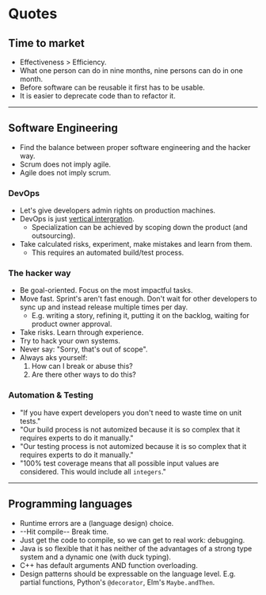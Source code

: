 # Quotes

## Time to market

* Effectiveness > Efficiency.
* What one person can do in nine months, nine persons can do in one month.
* Before software can be reusable it first has to be usable.
* It is easier to deprecate code than to refactor it.

<hr>

## Software Engineering

* Find the balance between proper software engineering and the hacker way.
* Scrum does not imply agile.
* Agile does not imply scrum.

### DevOps

* Let's give developers admin rights on production machines.
* DevOps is just [vertical intergration](https://en.wikipedia.org/wiki/Vertical_integration).
  * Specialization can be achieved by scoping down the product (and outsourcing).
* Take calculated risks, experiment, make mistakes and learn from them.
  * This requires an automated build/test process.


### The hacker way

* Be goal-oriented. Focus on the most impactful tasks.
* Move fast. Sprint's aren't fast enough. Don't wait for other developers to sync up and instead release multiple times per day.
  * E.g. writing a story, refining it, putting it on the backlog, waiting for product owner approval.
* Take risks. Learn through experience.
* Try to hack your own systems.
* Never say: "Sorry, that's out of scope".
* Always aks yourself:
  1. How can I break or abuse this?
  2. Are there other ways to do this?


### Automation & Testing

* "If you have expert developers you don't need to waste time on unit tests."
* "Our build process is not automized because it is so complex that it requires experts to do it manually."
* "Our testing process is not automized because it is so complex that it requires experts to do it manually."
* "100% test coverage means that all possible input values are considered. This would include all `integers`."

<hr>

## Programming languages
* Runtime errors are a (language design) choice.
* --Hit compile-- Break time.
* Just get the code to compile, so we can get to real work: debugging.
* Java is so flexible that it has neither of the advantages of a strong type system and a dynamic one (with duck typing).
* C++ has default arguments AND function overloading.
* Design patterns should be expressable on the language level. E.g. partial functions, Python's `@decorator`, Elm's `Maybe.andThen`.
